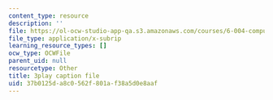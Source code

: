```yaml
---
content_type: resource
description: ''
file: https://ol-ocw-studio-app-qa.s3.amazonaws.com/courses/6-004-computation-structures-spring-2017/37b0125da8c0562f801af38a5d0e8aaf_Teo5DweypWU.vtt
file_type: application/x-subrip
learning_resource_types: []
ocw_type: OCWFile
parent_uid: null
resourcetype: Other
title: 3play caption file
uid: 37b0125d-a8c0-562f-801a-f38a5d0e8aaf
---
```

